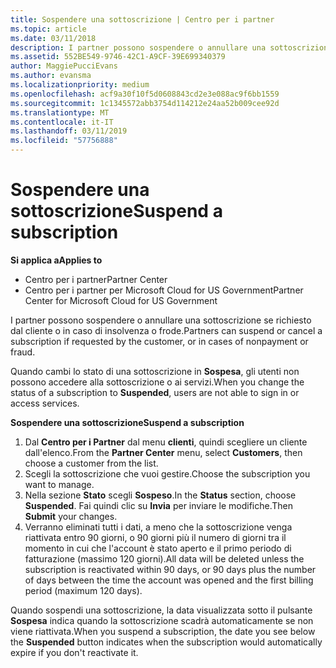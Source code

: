 ```yaml
---
title: Sospendere una sottoscrizione | Centro per i partner
ms.topic: article
ms.date: 03/11/2018
description: I partner possono sospendere o annullare una sottoscrizione se richiesto dal cliente o in caso di insolvenza o frode.
ms.assetid: 552BE549-9746-42C1-A9CF-39E699340379
author: MaggiePucciEvans
ms.author: evansma
ms.localizationpriority: medium
ms.openlocfilehash: acf9a30f10f5d0608843cd2e3e088ac9f6bb1559
ms.sourcegitcommit: 1c1345572abb3754d114212e24aa52b009cee92d
ms.translationtype: MT
ms.contentlocale: it-IT
ms.lasthandoff: 03/11/2019
ms.locfileid: "57756888"
---
```

# <a name="suspend-a-subscription"></a><span data-ttu-id="0081c-103">Sospendere una sottoscrizione</span><span class="sxs-lookup"><span data-stu-id="0081c-103">Suspend a subscription</span></span>

<span data-ttu-id="0081c-104">**Si applica a**</span><span class="sxs-lookup"><span data-stu-id="0081c-104">**Applies to**</span></span>

-  <span data-ttu-id="0081c-105">Centro per i partner</span><span class="sxs-lookup"><span data-stu-id="0081c-105">Partner Center</span></span>
-  <span data-ttu-id="0081c-106">Centro per i partner per Microsoft Cloud for US Government</span><span class="sxs-lookup"><span data-stu-id="0081c-106">Partner Center for Microsoft Cloud for US Government</span></span>


<span data-ttu-id="0081c-107">I partner possono sospendere o annullare una sottoscrizione se richiesto dal cliente o in caso di insolvenza o frode.</span><span class="sxs-lookup"><span data-stu-id="0081c-107">Partners can suspend or cancel a subscription if requested by the customer, or in cases of nonpayment or fraud.</span></span>

<span data-ttu-id="0081c-108">Quando cambi lo stato di una sottoscrizione in **Sospesa**, gli utenti non possono accedere alla sottoscrizione o ai servizi.</span><span class="sxs-lookup"><span data-stu-id="0081c-108">When you change the status of a subscription to **Suspended**, users are not able to sign in or access services.</span></span>

<span data-ttu-id="0081c-109">**Sospendere una sottoscrizione**</span><span class="sxs-lookup"><span data-stu-id="0081c-109">**Suspend a subscription**</span></span>

1.  <span data-ttu-id="0081c-110">Dal **Centro per i Partner** dal menu **clienti**, quindi scegliere un cliente dall'elenco.</span><span class="sxs-lookup"><span data-stu-id="0081c-110">From the **Partner Center** menu, select **Customers**, then choose a customer from the list.</span></span>
2.  <span data-ttu-id="0081c-111">Scegli la sottoscrizione che vuoi gestire.</span><span class="sxs-lookup"><span data-stu-id="0081c-111">Choose the subscription you want to manage.</span></span>
3.  <span data-ttu-id="0081c-112">Nella sezione **Stato** scegli **Sospeso**.</span><span class="sxs-lookup"><span data-stu-id="0081c-112">In the **Status** section, choose **Suspended**.</span></span> <span data-ttu-id="0081c-113">Fai quindi clic su **Invia** per inviare le modifiche.</span><span class="sxs-lookup"><span data-stu-id="0081c-113">Then **Submit** your changes.</span></span>
4.  <span data-ttu-id="0081c-114">Verranno eliminati tutti i dati, a meno che la sottoscrizione venga riattivata entro 90 giorni, o 90 giorni più il numero di giorni tra il momento in cui che l'account è stato aperto e il primo periodo di fatturazione (massimo 120 giorni).</span><span class="sxs-lookup"><span data-stu-id="0081c-114">All data will be deleted unless the subscription is reactivated within 90 days, or 90 days plus the number of days between the time the account was opened and the first billing period (maximum 120 days).</span></span>

<span data-ttu-id="0081c-115">Quando sospendi una sottoscrizione, la data visualizzata sotto il pulsante **Sospesa** indica quando la sottoscrizione scadrà automaticamente se non viene riattivata.</span><span class="sxs-lookup"><span data-stu-id="0081c-115">When you suspend a subscription, the date you see below the **Suspended** button indicates when the subscription would automatically expire if you don't reactivate it.</span></span> 
